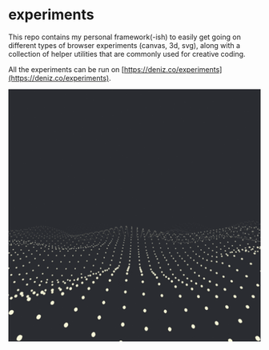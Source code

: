 # experiments

This repo contains my personal framework(-ish) to easily get going on different types of browser experiments (canvas, 3d, svg), along with a collection of helper utilities that are commonly used for creative coding.

All the experiments can be run on [https://deniz.co/experiments](https://deniz.co/experiments).

[![Some experiments](./some-exports.gif)](https://deniz.co/experiments)
